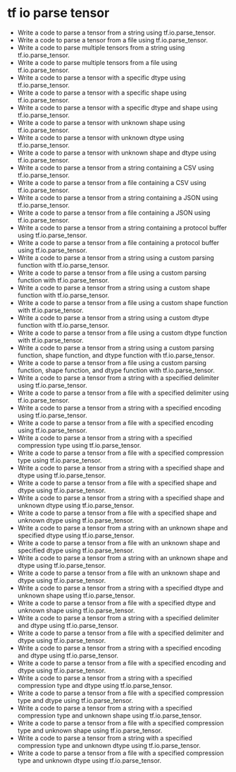 # tf io parse tensor

- Write a code to parse a tensor from a string using tf.io.parse_tensor.
- Write a code to parse a tensor from a file using tf.io.parse_tensor.
- Write a code to parse multiple tensors from a string using tf.io.parse_tensor.
- Write a code to parse multiple tensors from a file using tf.io.parse_tensor.
- Write a code to parse a tensor with a specific dtype using tf.io.parse_tensor.
- Write a code to parse a tensor with a specific shape using tf.io.parse_tensor.
- Write a code to parse a tensor with a specific dtype and shape using tf.io.parse_tensor.
- Write a code to parse a tensor with unknown shape using tf.io.parse_tensor.
- Write a code to parse a tensor with unknown dtype using tf.io.parse_tensor.
- Write a code to parse a tensor with unknown shape and dtype using tf.io.parse_tensor.
- Write a code to parse a tensor from a string containing a CSV using tf.io.parse_tensor.
- Write a code to parse a tensor from a file containing a CSV using tf.io.parse_tensor.
- Write a code to parse a tensor from a string containing a JSON using tf.io.parse_tensor.
- Write a code to parse a tensor from a file containing a JSON using tf.io.parse_tensor.
- Write a code to parse a tensor from a string containing a protocol buffer using tf.io.parse_tensor.
- Write a code to parse a tensor from a file containing a protocol buffer using tf.io.parse_tensor.
- Write a code to parse a tensor from a string using a custom parsing function with tf.io.parse_tensor.
- Write a code to parse a tensor from a file using a custom parsing function with tf.io.parse_tensor.
- Write a code to parse a tensor from a string using a custom shape function with tf.io.parse_tensor.
- Write a code to parse a tensor from a file using a custom shape function with tf.io.parse_tensor.
- Write a code to parse a tensor from a string using a custom dtype function with tf.io.parse_tensor.
- Write a code to parse a tensor from a file using a custom dtype function with tf.io.parse_tensor.
- Write a code to parse a tensor from a string using a custom parsing function, shape function, and dtype function with tf.io.parse_tensor.
- Write a code to parse a tensor from a file using a custom parsing function, shape function, and dtype function with tf.io.parse_tensor.
- Write a code to parse a tensor from a string with a specified delimiter using tf.io.parse_tensor.
- Write a code to parse a tensor from a file with a specified delimiter using tf.io.parse_tensor.
- Write a code to parse a tensor from a string with a specified encoding using tf.io.parse_tensor.
- Write a code to parse a tensor from a file with a specified encoding using tf.io.parse_tensor.
- Write a code to parse a tensor from a string with a specified compression type using tf.io.parse_tensor.
- Write a code to parse a tensor from a file with a specified compression type using tf.io.parse_tensor.
- Write a code to parse a tensor from a string with a specified shape and dtype using tf.io.parse_tensor.
- Write a code to parse a tensor from a file with a specified shape and dtype using tf.io.parse_tensor.
- Write a code to parse a tensor from a string with a specified shape and unknown dtype using tf.io.parse_tensor.
- Write a code to parse a tensor from a file with a specified shape and unknown dtype using tf.io.parse_tensor.
- Write a code to parse a tensor from a string with an unknown shape and specified dtype using tf.io.parse_tensor.
- Write a code to parse a tensor from a file with an unknown shape and specified dtype using tf.io.parse_tensor.
- Write a code to parse a tensor from a string with an unknown shape and dtype using tf.io.parse_tensor.
- Write a code to parse a tensor from a file with an unknown shape and dtype using tf.io.parse_tensor.
- Write a code to parse a tensor from a string with a specified dtype and unknown shape using tf.io.parse_tensor.
- Write a code to parse a tensor from a file with a specified dtype and unknown shape using tf.io.parse_tensor.
- Write a code to parse a tensor from a string with a specified delimiter and dtype using tf.io.parse_tensor.
- Write a code to parse a tensor from a file with a specified delimiter and dtype using tf.io.parse_tensor.
- Write a code to parse a tensor from a string with a specified encoding and dtype using tf.io.parse_tensor.
- Write a code to parse a tensor from a file with a specified encoding and dtype using tf.io.parse_tensor.
- Write a code to parse a tensor from a string with a specified compression type and dtype using tf.io.parse_tensor.
- Write a code to parse a tensor from a file with a specified compression type and dtype using tf.io.parse_tensor.
- Write a code to parse a tensor from a string with a specified compression type and unknown shape using tf.io.parse_tensor.
- Write a code to parse a tensor from a file with a specified compression type and unknown shape using tf.io.parse_tensor.
- Write a code to parse a tensor from a string with a specified compression type and unknown dtype using tf.io.parse_tensor.
- Write a code to parse a tensor from a file with a specified compression type and unknown dtype using tf.io.parse_tensor.
